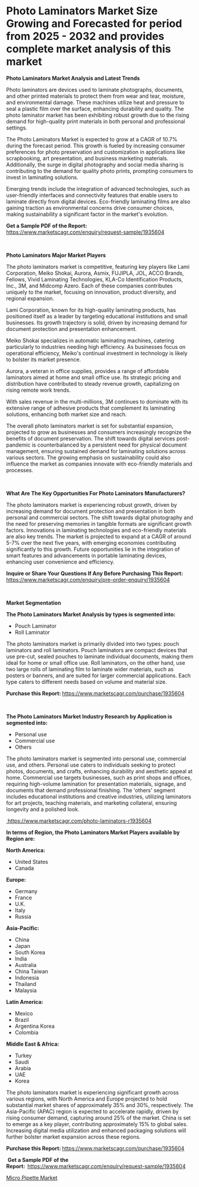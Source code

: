 <p><h1>Photo Laminators Market Size Growing and Forecasted for period from 2025 - 2032 and provides complete market analysis of this market</h1></p><p><strong>Photo Laminators Market Analysis and Latest Trends</strong></p>
<p><p>Photo laminators are devices used to laminate photographs, documents, and other printed materials to protect them from wear and tear, moisture, and environmental damage. These machines utilize heat and pressure to seal a plastic film over the surface, enhancing durability and quality. The photo laminator market has been exhibiting robust growth due to the rising demand for high-quality print materials in both personal and professional settings. </p><p>The Photo Laminators Market is expected to grow at a CAGR of 10.7% during the forecast period. This growth is fueled by increasing consumer preferences for photo preservation and customization in applications like scrapbooking, art presentation, and business marketing materials. Additionally, the surge in digital photography and social media sharing is contributing to the demand for quality photo prints, prompting consumers to invest in laminating solutions. </p><p>Emerging trends include the integration of advanced technologies, such as user-friendly interfaces and connectivity features that enable users to laminate directly from digital devices. Eco-friendly laminating films are also gaining traction as environmental concerns drive consumer choices, making sustainability a significant factor in the market's evolution.</p></p>
<p><strong>Get a Sample PDF of the Report:&nbsp;</strong> <a href="https://www.marketscagr.com/enquiry/request-sample/1935604?utm_campaign=2278&utm_medium=2&utm_source=Github&utm_content=ia&utm_term=19022025&utm_id=photo-laminators">https://www.marketscagr.com/enquiry/request-sample/1935604</a></p>
<p>&nbsp;</p>
<p><strong>Photo Laminators Major Market Players</strong></p>
<p><p>The photo laminators market is competitive, featuring key players like Lami Corporation, Meiko Shokai, Aurora, Asmix, FUJIPLA, JOL, ACCO Brands, Fellows, Vivid Laminating Technologies, KLA-Co Identification Products, Inc., 3M, and Midcomp Azero. Each of these companies contributes uniquely to the market, focusing on innovation, product diversity, and regional expansion.</p><p>Lami Corporation, known for its high-quality laminating products, has positioned itself as a leader by targeting educational institutions and small businesses. Its growth trajectory is solid, driven by increasing demand for document protection and presentation enhancement.</p><p>Meiko Shokai specializes in automatic laminating machines, catering particularly to industries needing high efficiency. As businesses focus on operational efficiency, Meiko's continual investment in technology is likely to bolster its market presence.</p><p>Aurora, a veteran in office supplies, provides a range of affordable laminators aimed at home and small office use. Its strategic pricing and distribution have contributed to steady revenue growth, capitalizing on rising remote work trends.</p><p>With sales revenue in the multi-millions, 3M continues to dominate with its extensive range of adhesive products that complement its laminating solutions, enhancing both market size and reach.</p><p>The overall photo laminators market is set for substantial expansion, projected to grow as businesses and consumers increasingly recognize the benefits of document preservation. The shift towards digital services post-pandemic is counterbalanced by a persistent need for physical document management, ensuring sustained demand for laminating solutions across various sectors. The growing emphasis on sustainability could also influence the market as companies innovate with eco-friendly materials and processes.</p></p>
<p>&nbsp;</p>
<p><strong>What Are The Key Opportunities For Photo Laminators Manufacturers?</strong></p>
<p><p>The photo laminators market is experiencing robust growth, driven by increasing demand for document protection and presentation in both personal and commercial sectors. The shift towards digital photography and the need for preserving memories in tangible formats are significant growth factors. Innovations in laminating technologies and eco-friendly materials are also key trends. The market is projected to expand at a CAGR of around 5-7% over the next five years, with emerging economies contributing significantly to this growth. Future opportunities lie in the integration of smart features and advancements in portable laminating devices, enhancing user convenience and efficiency.</p></p>
<p><strong>Inquire or Share Your Questions If Any Before Purchasing This Report:</strong> <a href="https://www.marketscagr.com/enquiry/pre-order-enquiry/1935604?utm_campaign=2278&utm_medium=2&utm_source=Github&utm_content=ia&utm_term=19022025&utm_id=photo-laminators">https://www.marketscagr.com/enquiry/pre-order-enquiry/1935604</a></p>
<p>&nbsp;</p>
<p><strong>Market Segmentation</strong></p>
<p><strong>The Photo Laminators Market Analysis by types is segmented into:</strong></p>
<p><ul><li>Pouch Laminator</li><li>Roll Laminator</li></ul></p>
<p><p>The photo laminators market is primarily divided into two types: pouch laminators and roll laminators. Pouch laminators are compact devices that use pre-cut, sealed pouches to laminate individual documents, making them ideal for home or small office use. Roll laminators, on the other hand, use two large rolls of laminating film to laminate wider materials, such as posters or banners, and are suited for larger commercial applications. Each type caters to different needs based on volume and material size.</p></p>
<p><strong>Purchase this Report:&nbsp;</strong><a href="https://www.marketscagr.com/purchase/1935604?utm_campaign=2278&utm_medium=2&utm_source=Github&utm_content=ia&utm_term=19022025&utm_id=photo-laminators">https://www.marketscagr.com/purchase/1935604</a></p>
<p>&nbsp;</p>
<p><strong>The Photo Laminators Market Industry Research by Application is segmented into:</strong></p>
<p><ul><li>Personal use</li><li>Commercial use</li><li>Others</li></ul></p>
<p><p>The photo laminators market is segmented into personal use, commercial use, and others. Personal use caters to individuals seeking to protect photos, documents, and crafts, enhancing durability and aesthetic appeal at home. Commercial use targets businesses, such as print shops and offices, requiring high-volume lamination for presentation materials, signage, and documents that demand professional finishing. The 'others' segment includes educational institutions and creative industries, utilizing laminators for art projects, teaching materials, and marketing collateral, ensuring longevity and a polished look.</p></p>
<p><a href="https://www.marketscagr.com/photo-laminators-r1935604?utm_campaign=2278&utm_medium=2&utm_source=Github&utm_content=ia&utm_term=19022025&utm_id=photo-laminators">&nbsp;https://www.marketscagr.com/photo-laminators-r1935604</a></p>
<p><strong>In terms of Region, the Photo Laminators Market Players available by Region are:</strong></p>
<p>
    <p> <strong> North America: </strong>
        <ul>
            <li>United States</li>
            <li>Canada</li>
        </ul>
        </p> 
    <p> <strong> Europe: </strong>
        <ul>
            <li>Germany</li>
            <li>France</li>
            <li>U.K.</li>
            <li>Italy</li>
            <li>Russia</li>
        </ul>
        </p> 
    <p> <strong> Asia-Pacific: </strong>
        <ul>
            <li>China</li>
            <li>Japan</li>
            <li>South Korea</li>
            <li>India</li>
            <li>Australia</li>
            <li>China Taiwan</li>
            <li>Indonesia</li>
            <li>Thailand</li>
            <li>Malaysia</li>
        </ul>
        </p> 
    <p> <strong> Latin America: </strong>
        <ul>
            <li>Mexico</li>
            <li>Brazil</li>
            <li>Argentina Korea</li>
            <li>Colombia</li>
        </ul>
        </p> 
    <p> <strong> Middle East & Africa: </strong>
        <ul>
            <li>Turkey</li>
            <li>Saudi</li>
            <li>Arabia</li>
            <li>UAE</li>
            <li>Korea</li>
        </ul>
    </p>
    </p>
<p><p>The photo laminators market is experiencing significant growth across various regions, with North America and Europe projected to hold substantial market shares of approximately 35% and 30%, respectively. The Asia-Pacific (APAC) region is expected to accelerate rapidly, driven by rising consumer demand, capturing around 25% of the market. China is set to emerge as a key player, contributing approximately 15% to global sales. Increasing digital media utilization and enhanced packaging solutions will further bolster market expansion across these regions.</p></p>
<p><strong>Purchase this Report: </strong><a href="https://www.marketscagr.com/purchase/1935604?utm_campaign=2278&utm_medium=2&utm_source=Github&utm_content=ia&utm_term=19022025&utm_id=photo-laminators">https://www.marketscagr.com/purchase/1935604</a></p>
<p>&nbsp;<strong>Get a Sample PDF of the Report:&nbsp;&nbsp;</strong><a href="https://www.marketscagr.com/enquiry/request-sample/1935604?utm_campaign=2278&utm_medium=2&utm_source=Github&utm_content=ia&utm_term=19022025&utm_id=photo-laminators">https://www.marketscagr.com/enquiry/request-sample/1935604</a></p>
<p><strong></strong></p>
<p><p><a href="https://github.com/kbollin866/Market-Research-Report-List-1/blob/main/micro-pipette-market.md?utm_campaign=2278&utm_medium=2&utm_source=Github&utm_content=ia&utm_term=19022025&utm_id=photo-laminators">Micro Pipette Market</a></p></p>
